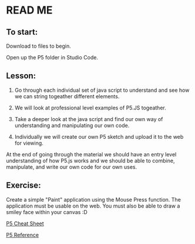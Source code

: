 # READ ME

## To start:

Download to files to begin.

Open up the P5 folder in Studio Code.

## Lesson:

1. Go through each individual set of java script to understand and see how we can string togeather different elements.

2. We will look at professional level examples of P5.JS togeather. 

3. Take a deeper look at the java script and find our own way of understanding and manipulating our own code.

4. Individually we will create our own P5 sketch and upload it to the web for viewing. 

At the end of going through the material we should have an entry level understanding of how P5.js works and we should
be able to combine, manipulate, and write our own code for our own uses. 

## Exercise:

Create a simple "Paint" application using the Mouse Press function. The application must be usable on the web. You must also be able to draw a smiley face within your canvas :D

[P5 Cheat Sheet](https://github.com/bmoren/p5js-cheat-sheet)

[P5 Reference](https://p5js.org/reference/)

